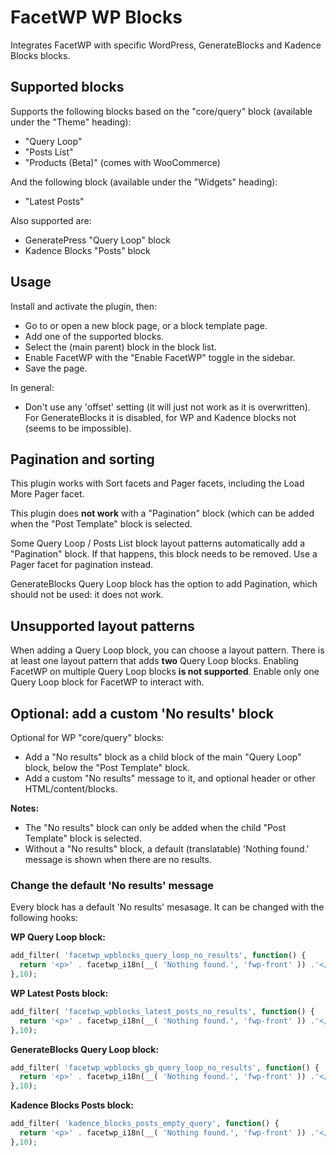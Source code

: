 # FacetWP WP Blocks
Integrates FacetWP with specific WordPress, GenerateBlocks and Kadence Blocks blocks.

## Supported blocks
Supports the following blocks based on the "core/query" block  (available under the "Theme" heading):

- "Query Loop"
- "Posts List"
- "Products (Beta)" (comes with WooCommerce)

And the following block (available under the "Widgets" heading):

- "Latest Posts"

Also supported are:

- GeneratePress "Query Loop" block
- Kadence Blocks "Posts" block

## Usage
Install and activate the plugin, then:

- Go to or open a new block page, or a block template page.
- Add one of the supported blocks. 
- Select the (main parent) block in the block list.
- Enable FacetWP with the "Enable FacetWP" toggle in the sidebar.
- Save the page.

In general:
- Don't use any 'offset' setting (it will just not work as it is overwritten). For GenerateBlocks it is disabled, for WP and Kadence blocks not (seems to be impossible).


## Pagination and sorting

This plugin works with Sort facets and Pager facets, including the Load More Pager facet.

This plugin does **not work** with a "Pagination" block (which can be added when the "Post Template" block is selected. 

Some Query Loop / Posts List block layout patterns automatically add a "Pagination" block. If that happens, this block needs to be removed. Use a Pager facet for pagination instead.

GenerateBlocks Query Loop block has the option to add Pagination, which should not be used: it does not work.


## Unsupported layout patterns

When adding a Query Loop block, you can choose a layout pattern. There is at least one layout pattern that adds **two** Query Loop blocks. Enabling FacetWP on multiple Query Loop blocks **is not supported**. Enable only one Query Loop block for FacetWP to interact with.


## Optional: add a custom 'No results' block

Optional for WP "core/query" blocks:
- Add a "No results" block as a child block of the main "Query Loop" block, below the "Post Template" block.
- Add a custom "No results" message to it, and optional header or other HTML/content/blocks.

**Notes:**
- The "No results" block can only be added when the child "Post Template" block is selected.
- Without a "No results" block, a default (translatable) 'Nothing found.' message is shown when there are no results.

### Change the default 'No results' message 

Every block has a default 'No results' mesasage. It can be changed with the following hooks:

**WP Query Loop block:**

```php
add_filter( 'facetwp_wpblocks_query_loop_no_results', function() {
  return '<p>' . facetwp_i18n(__( 'Nothing found.', 'fwp-front' )) .'</p>';
},10);
```

**WP Latest Posts block:**

```php
add_filter( 'facetwp_wpblocks_latest_posts_no_results', function() {
  return '<p>' . facetwp_i18n(__( 'Nothing found.', 'fwp-front' )) .'</p>';
},10);
```

**GenerateBlocks Query Loop block:**

```php
add_filter( 'facetwp_wpblocks_gb_query_loop_no_results', function() {
  return '<p>' . facetwp_i18n(__( 'Nothing found.', 'fwp-front' )) .'</p>';
},10);
```


**Kadence Blocks Posts block:**

```php
add_filter( 'kadence_blocks_posts_empty_query', function() {
  return '<p>' . facetwp_i18n(__( 'Nothing found.', 'fwp-front' )) .'</p>';
},10);
```
